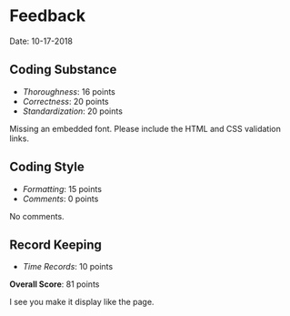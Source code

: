 # Feedback

Date: 10-17-2018

## Coding Substance

* _Thoroughness_: 16 points
* _Correctness_: 20 points
* _Standardization_: 20 points

Missing an embedded font.
Please include the HTML and CSS validation links.

## Coding Style

* _Formatting_: 15 points
* _Comments_: 0 points

No comments.

## Record Keeping

* _Time Records_: 10 points

**Overall Score**: 81 points

I see you make it display like the page.
